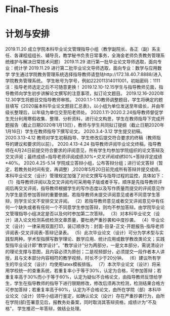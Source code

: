 # Final-Thesis
# 计划与安排
2019.11.20 成立学院本科毕业论文管理指导小组（教学副院长、各正（副）系主任、各课程组组长、辅导员，教学秘书负责日常事务，全海金老师负责教务管理系统维护与解决日常技术问题）
2019.11.29 进行第一批毕业论文导师选取，面向专业：统计学
2019.11.29 进行第二批毕业论文导师选取，面向专业：数学与应用数学
学生通过学院教务管理系统选择指导教师请登陆http://172.18.40.7:8888/进入学院教务管理系统。
学生帐号为学号，例如222011314011001，初始密码：1111
注：指导老师选定之后不可随意更换！
2019.12.10-12.15学生与指导教师见面，指导教师向学生初步讲解论文撰写的注意事项，拟订论文题目。
2019.12.16-2020年12.30学生将题目交指导教师审核。
2020.1.1-1.10教师调整题目，学生将确定的题目填写《2020届本科毕业论文题目汇总表》，以小组为单位发送至年级长，并由年级长整理后，以年级为单位交至阳老师处。
2020.1.11-2020.2.24指导教师督促学生充分利用寒假收集、整理、分析资料，进行论文构思，学生在教师指导下完成开题报告（截止日期2020年1月13日），教师与学生共同拟订提纲（截止日期2020年1月16日）学生在教师指导下撰写论文。
2020.3.4-3.12 学生提交初稿。
2020.3.13-4.12 教师对学生初稿指导、学生修改后提交符合要求的终稿（教师指导的建议和要求同以前）。
2020.4.13-4.24 指导教师评阅毕业论文终稿，指导教师在4月24日前提交符合要求的评阅意见，所有学生均参加学院组织的论文答辩及交叉评阅；最终成绩=指导老师评阅成绩*30%+交叉评阅成绩*30%+答辩评定成绩*40%。
2020.4.25-5.14 学院成立答辩小组，公布答辩分组；进行论文答辩（暂定，若教务处时间有变，再调整）,2020年5月20日前完成所有答辩并提交成绩。
本科毕业论文（设计）管理规定加强了对论文撰写与指导过程的监控，具体如下：
（1）指导教师评阅以及交叉评阅均可采用电子版或者手写，顺序是先指导教师评阅后再交叉评阅，指导教师根据学生的写作态度以及写作质量而提交的评阅意见作为学生是否参加答辩的重要依据。若指导教师未提交评阅意见或者不同意学生答辩，则学生论文不安排交叉评阅。
（2）若指导教师意见或者交叉评阅意见中有任何一个缺失或者有任何一个不同意学生参加答辩，则均不参加答辩。由学院毕业论文管理指导小组决定是否以及何时参加第二次答辩。
（3）对本科毕业论文（设计）进入论文检测系统检测文章质量，要杜绝严重抄袭和中度抄袭。
（4）毕业论文（设计）一律采用双面打印，装订顺序为：封面-目录-正文-开题报告-指导老师评阅表-交叉评阅表-答辩记录表。
（5）此次毕业论文（设计）可分为学术型与实践型两种。学术型指撰写数学理论、数学应用、统计应用或数学教改类论文；实践型指毕业设计即“教学设计”。“教学设计”分为两部分，一是文本部分，需说清设计的理论支撑与意图，且内容必须为原创；二是视频部分，必须提交一段作者本人讲授，且与文本部分内容相符的教学视频，时长不少于20分钟。
（6）建议所有学生的毕业论文（设计）均使用latex模板排版。
（7）本次毕业论文（设计）将采用学校统一的查重系统，若重复率小于等于30%，认定为合格，可参加答辩；若重复率高于30%而小于等于60%，认定为疑似不合格论文，由指导教师反馈给学生，学生在指导教师的指导下进行限期修改，修改后须再次检测，检测结果合格方可参加答辩；若重复率高于60%，认定为不合格论文，由所在学院（部）本科毕业论文（设计）领导小组进行鉴定，如确认论文（设计）存在严重抄袭行为，由所在学院(部)签署意见后，报教务处备案，同时取消其答辩资格，成绩计为“不及格”， 学生推迟一年答辩，做结业处理。

